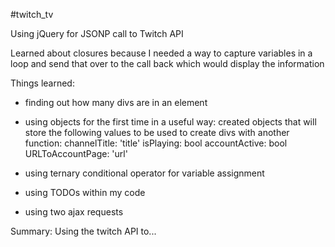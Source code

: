 #twitch_tv

Using jQuery for JSONP call to Twitch API

Learned about closures because I needed a way to capture variables in a loop
and send that over to the call back which would display the information

Things learned:
  - finding out how many divs are in an element
  - using objects for the first time in a useful way:
      created objects that will store the following values to be used
      to create divs with another function:
        channelTitle: 'title'
        isPlaying: bool
        accountActive: bool
        URLToAccountPage: 'url'

  - using ternary conditional operator for variable assignment
  - using TODOs within my code
  - using two ajax requests

  Summary: Using the twitch API to...
